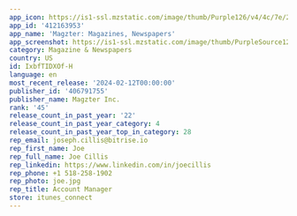 ```yaml
---
app_icon: https://is1-ssl.mzstatic.com/image/thumb/Purple126/v4/4c/7e/21/4c7e21b5-3bfc-c582-009a-ea5c7a36238f/AppIcon-0-0-1x_U007emarketing-0-7-0-0-85-220.png/1024x1024bb.png
app_id: '412163953'
app_name: 'Magzter: Magazines, Newspapers'
app_screenshot: https://is1-ssl.mzstatic.com/image/thumb/PurpleSource126/v4/b4/49/95/b4499590-ac92-5ca1-15c4-03406bdfd3bd/a5f26290-db28-4d1a-912c-6b37bc03b855_6.5_1_Intl.png/1284x2778bb.png
category: Magazine & Newspapers
country: US
id: IxbfTIDXOf-H
language: en
most_recent_release: '2024-02-12T00:00:00'
publisher_id: '406791755'
publisher_name: Magzter Inc.
rank: '45'
release_count_in_past_year: '22'
release_count_in_past_year_category: 4
release_count_in_past_year_top_in_category: 28
rep_email: joseph.cillis@bitrise.io
rep_first_name: Joe
rep_full_name: Joe Cillis
rep_linkedin: https://www.linkedin.com/in/joecillis
rep_phone: +1 518-258-1902
rep_photo: joe.jpg
rep_title: Account Manager
store: itunes_connect
---
```

